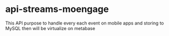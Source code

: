 # api-streams-moengage
This API purpose to handle every each event on mobile apps and storing to MySQL then will be virtualize on metabase 
